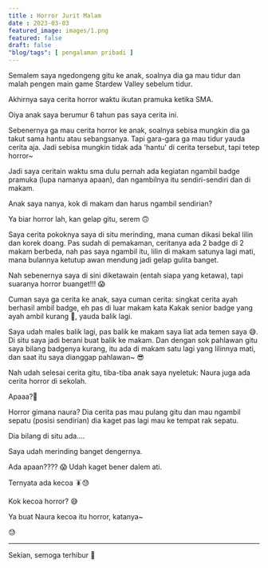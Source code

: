 ```yaml
---
title : Horror Jurit Malam
date : 2023-03-03
featured_image: images/1.png
featured: false
draft: false
"blog/tags": [ pengalaman pribadi ]
---
```


Semalem saya ngedongeng gitu ke anak, soalnya dia ga mau tidur dan malah pengen main game Stardew Valley sebelum tidur.

Akhirnya saya cerita horror waktu ikutan pramuka ketika SMA.

Oiya anak saya berumur 6 tahun pas saya cerita ini.

Sebenernya ga mau cerita horror ke anak, soalnya sebisa mungkin dia ga takut sama hantu atau sebangsanya. Tapi gara-gara ga mau tidur yauda cerita aja. Jadi sebisa mungkin tidak ada 'hantu' di cerita tersebut, tapi tetep horror~

Jadi saya ceritain waktu sma dulu pernah ada kegiatan ngambil badge pramuka (lupa namanya apaan), dan ngambilnya itu sendiri-sendiri dan di makam. 

Anak saya nanya, kok di makam dan harus ngambil sendirian? 

Ya biar horror lah, kan gelap gitu, serem 🙃

Saya cerita pokoknya saya di situ merinding, mana cuman dikasi bekal lilin dan korek doang. Pas sudah di pemakaman, ceritanya ada 2 badge di 2 makam berbeda, nah pas saya ngambil itu, lilin di makam satunya lagi mati, mana bulannya ketutup awan mendung jadi gelap gulita banget.

Nah sebenernya saya di sini diketawain (entah siapa yang ketawa), tapi suaranya horror buanget!!! 😱

Cuman saya ga cerita ke anak, saya cuman cerita: singkat cerita ayah berhasil ambil badge, eh pas di luar makam kata Kakak senior badge yang ayah ambil kurang 🤯, yauda balik lagi.

Saya udah males balik lagi, pas balik ke makam saya liat ada temen saya 😅. Di situ saya jadi berani buat balik ke makam. Dan dengan sok pahlawan gitu saya bilang badgenya kurang, itu ada di makam satu lagi yang lilinnya mati, dan saat itu saya dianggap pahlawan~ 😎

Nah udah selesai cerita gitu, tiba-tiba anak saya nyeletuk: Naura juga ada cerita horror di sekolah.

Apaaa?🤯

Horror gimana naura? Dia cerita pas mau pulang gitu dan mau ngambil sepatu (posisi sendirian) dia kaget pas lagi mau ke tempat rak sepatu.

Dia bilang di situ ada....

Saya udah merinding banget dengernya. 

Ada apaan???? 😱 Udah kaget bener dalem ati.

Ternyata ada kecoa 🪳😓

Kok kecoa horror? 😅

Ya buat Naura kecoa itu horror, katanya~

😓

---

Sekian, semoga terhibur 🤭